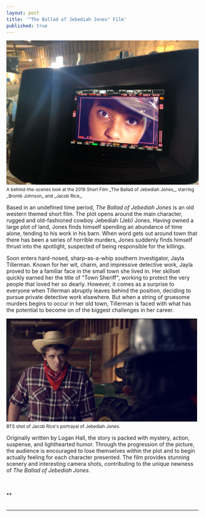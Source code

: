 ```yaml
---
layout: post
title: '"The Ballad of Jebediah Jones" Film'
published: true
---
```


<img src="/FilmJJ.jpg" alt="A behind the scenes look at the FILM" />


<small>
  A behind-the-scenes look at the 2019 Short Film _The Ballad of Jebediah Jones_, starring _Brontë Johnson_ and _Jacob Rice_. 
</small>

Based in an undefined time period, _The Ballad of Jebediah Jones_ is an old western themed short film. The plot opens around the main character, rugged and old-fashioned cowboy Jebediah (Jeb) Jones. Having owned a large plot of land, Jones finds himself spending an abundance of time alone, tending to his work in his barn. When word gets out around town that there has been a series of horrible murders, Jones suddenly finds himself thrust into the spotlight, suspected of being responsible for the killings.

Soon enters hard-nosed, sharp-as-a-whip southern investigator, Jayla Tillerman. Known for her wit, charm, and impressive detective work, Jayla proved to be a familiar face in the small town she lived in. Her skillset quickly earned her the title of "Town Sheriff", working to protect the very people that loved her so dearly. However, it comes as a surprise to everyone when Tillerman abruptly leaves behind the position, deciding to pursue private detective work elsewhere. But when a string of gruesome murders begins to occur in her old town, Tillerman is faced with what has the potential to become on of the biggest challenges in her career. 

<img src="/JacobStaring.jpg" alt="An behind the scenes look at Jacob or Jeb." height="270" width="500" />
<small>
  BTS shot of Jacob Rice's portrayal of Jebediah Jones.
</small>

Originally written by Logan Hall, the story is packed with mystery, action, suspense, and lighthearted humor. Through the progression of the picture, the audience is encouraged to lose themselves within the plot and to begin actually feeling for each character presented. The film provides stunning scenery and interesting camera shots, contributing to the unique newness of _The Ballad of Jebediah Jones_. 


<br>
<br>
**
<br>
<br>
<hr>
